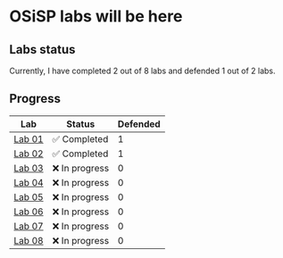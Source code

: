 # OSiSP labs will be here

## Labs status

Currently, I have completed 2 out of 8 labs and defended 1 out of 2 labs.

## Progress

| Lab                  | Status          | Defended |
|----------------------|-----------------|----------|
| [Lab 01][lab01]       | :white_check_mark: Completed | 1 |
| [Lab 02][lab02]       | :white_check_mark: Completed | 1 |
| [Lab 03][lab03]       | :x: In progress  | 0 |
| [Lab 04][lab04]       | :x: In progress  | 0 |
| [Lab 05][lab05]       | :x: In progress  | 0 |
| [Lab 06][lab06]       | :x: In progress  | 0 |
| [Lab 07][lab07]       | :x: In progress  | 0 |
| [Lab 08][lab08]       | :x: In progress  | 0 |

[lab01]: https://github.com/vadimts/OSiSP/tree/master/lab01
[lab02]: https://github.com/vadimts/OSiSP/tree/master/lab02
[lab03]: https://github.com/vadimts/OSiSP/tree/master/lab03
[lab04]: https://github.com/vadimts/OSiSP/tree/master/lab04
[lab05]: https://github.com/vadimts/OSiSP/tree/master/lab05
[lab06]: https://github.com/vadimts/OSiSP/tree/master/lab06
[lab07]: https://github.com/vadimts/OSiSP/tree/master/lab07
[lab08]: https://github.com/vadimts/OSiSP/tree/master/lab08

